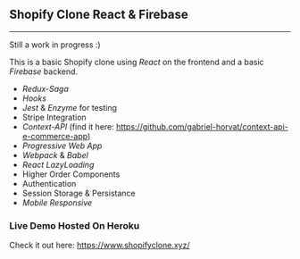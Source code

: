 ## Shopify Clone React & Firebase

---

Still a work in progress :)

This is a basic Shopify clone using _React_ on the frontend and a basic _Firebase_ backend.

- _Redux-Saga_
- _Hooks_
- _Jest_ & _Enzyme_ for testing
- Stripe Integration
- _Context-API_ (find it here: https://github.com/gabriel-horvat/context-api-e-commerce-app)
- _Progressive Web App_
- _Webpack_ & _Babel_
- _React_ _LazyLoading_
- Higher Order Components
- Authentication
- Session Storage & Persistance
- _Mobile_ _Responsive_

### Live Demo Hosted On Heroku

Check it out here:
https://www.shopifyclone.xyz/
